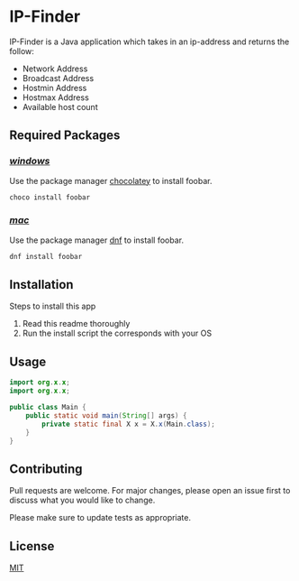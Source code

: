 # IP-Finder

IP-Finder is a Java application which takes in an ip-address and returns the follow:

- Network Address
- Broadcast Address
- Hostmin Address
- Hostmax Address
- Available host count

## Required Packages

### <u>_windows_</u>

Use the package manager [chocolatey](https://chocolatey.org/) to install foobar.

```bash
choco install foobar
```

### <u>_mac_</u>

Use the package manager [dnf](https://fedoraproject.org/wiki/DNF) to install foobar.

```bash
dnf install foobar
```

## Installation

Steps to install this app

1. Read this readme thoroughly
2. Run the install script the corresponds with your OS

## Usage

```java
import org.x.x;
import org.x.x;

public class Main {
	public static void main(String[] args) {
		private static final X x = X.x(Main.class);
	}
}
```

## Contributing

Pull requests are welcome. For major changes, please open an issue first to discuss what you would like to change.

Please make sure to update tests as appropriate.

## License

[MIT](https://choosealicense.com/licenses/mit/)
